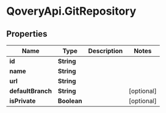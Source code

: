# QoveryApi.GitRepository

## Properties

Name | Type | Description | Notes
------------ | ------------- | ------------- | -------------
**id** | **String** |  | 
**name** | **String** |  | 
**url** | **String** |  | 
**defaultBranch** | **String** |  | [optional] 
**isPrivate** | **Boolean** |  | [optional] 


